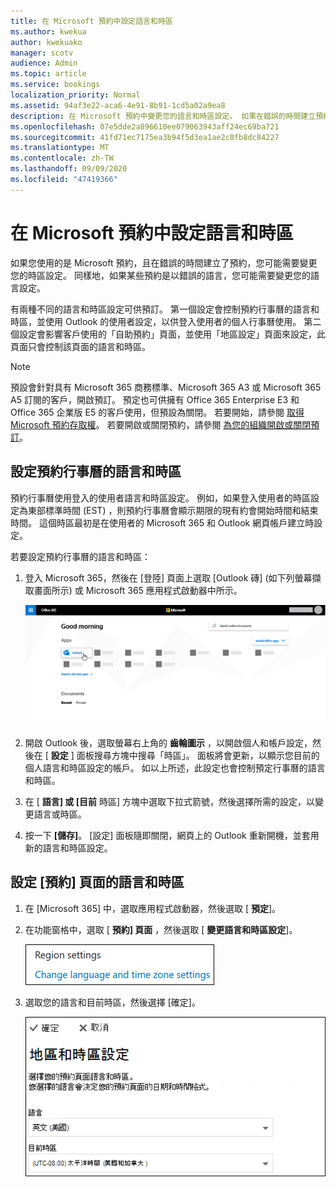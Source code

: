 ```yaml
---
title: 在 Microsoft 預約中設定語言和時區
ms.author: kwekua
author: kwekuako
manager: scotv
audience: Admin
ms.topic: article
ms.service: bookings
localization_priority: Normal
ms.assetid: 94af3e22-aca6-4e91-8b91-1cd5a02a9ea8
description: 在 Microsoft 預約中變更您的語言和時區設定。 如果在錯誤的時間建立預約，可能會將預約設定為錯誤時區。
ms.openlocfilehash: 07e5dde2a896610ee079063943aff24ec69ba721
ms.sourcegitcommit: 41fd71ec7175ea3b94f5d3ea1ae2c8fb8dc84227
ms.translationtype: MT
ms.contentlocale: zh-TW
ms.lasthandoff: 09/09/2020
ms.locfileid: "47419366"
---
```

# <a name="set-language-and-time-zones-in-microsoft-bookings"></a>在 Microsoft 預約中設定語言和時區

如果您使用的是 Microsoft 預約，且在錯誤的時間建立了預約，您可能需要變更您的時區設定。 同樣地，如果某些預約是以錯誤的語言，您可能需要變更您的語言設定。

有兩種不同的語言和時區設定可供預訂。 第一個設定會控制預約行事曆的語言和時區，並使用 Outlook 的使用者設定，以供登入使用者的個人行事曆使用。 第二個設定會影響客戶使用的「自助預約」頁面，並使用「地區設定」頁面來設定，此頁面只會控制該頁面的語言和時區。

> [!NOTE]
> 預設會針對具有 Microsoft 365 商務標準、Microsoft 365 A3 或 Microsoft 365 A5 訂閱的客戶，開啟預訂。 預定也可供擁有 Office 365 Enterprise E3 和 Office 365 企業版 E5 的客戶使用，但預設為關閉。 若要開始，請參閱 [取得 Microsoft 預約存取權](get-access.md)。 若要開啟或關閉預約，請參閱 [為您的組織開啟或關閉預訂](turn-bookings-on-or-off.md)。

## <a name="setting-language-and-time-zone-for-a-booking-calendar"></a>設定預約行事曆的語言和時區

預約行事曆使用登入的使用者語言和時區設定。 例如，如果登入使用者的時區設定為東部標準時間 (EST) ，則預約行事曆會顯示期限的現有約會開始時間和結束時間。 這個時區最初是在使用者的 Microsoft 365 和 Outlook 網頁帳戶建立時設定。

若要設定預約行事曆的語言和時區：

1. 登入 Microsoft 365，然後在 [登陸] 頁面上選取 [Outlook 磚] (如下列螢幕擷取畫面所示) 或 Microsoft 365 應用程式啟動器中所示。

   ![Microsoft 365 登陸頁面上的 Outlook 磚影像](../media/bookings-outlook-tile.png)

1. 開啟 Outlook 後，選取螢幕右上角的 **齒輪圖示** ，以開啟個人和帳戶設定，然後在 [ **設定** ] 面板搜尋方塊中搜尋「時區」。 面板將會更新，以顯示您目前的個人語言和時區設定的帳戶。 如以上所述，此設定也會控制預定行事曆的語言和時區。

1. 在 [ **語言] 或 [目前** 時區] 方塊中選取下拉式箭號，然後選擇所需的設定，以變更語言或時區。

1. 按一下 **[儲存]**。 [設定] 面板隨即關閉，網頁上的 Outlook 重新開機，並套用新的語言和時區設定。

## <a name="setting-the-language-and-time-zone-for-the-booking-page"></a>設定 [預約] 頁面的語言和時區

1. 在 [Microsoft 365] 中，選取應用程式啟動器，然後選取 [ **預定**]。

1. 在功能窗格中，選取 [ **預約] 頁面** ，然後選取 [ **變更語言和時區設定**]。

   ![螢幕擷取畫面：變更語言和時區設定連結](../media/bookings-region-language-timezone-settings.png)

1. 選取您的語言和目前時區，然後選擇 [確定]。

   ![螢幕擷取畫面：語言和時區設定](../media/bookings-region-timezone-settings.png)
